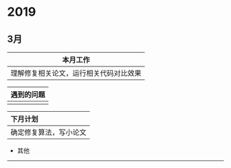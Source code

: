 # 2019
## 3月
| 本月工作 |
| :-: | 
| 理解修复相关论文，运行相关代码对比效果|

| 遇到的问题 |
| :-- |
||

| 下月计划 |
| :-- |
| 确定修复算法，写小论文 |

* 其他
-------------------------------------------------------------
